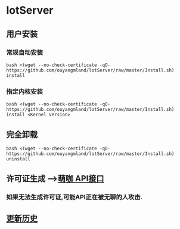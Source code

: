 # lotServer


## 用户安装
### 常规自动安装
```
bash <(wget --no-check-certificate -qO- https://github.com/ouyangmland/lotServer/raw/master/Install.sh) install
```

### 指定内核安装
```
bash <(wget --no-check-certificate -qO- https://github.com/ouyangmland/lotServer/raw/master/Install.sh) install <Kernel Version>
```

## 完全卸载
```
bash <(wget --no-check-certificate -qO- https://github.com/ouyangmland/lotServer/raw/master/Install.sh) uninstall
```

## 许可证生成 -->[萌咖 API接口](https://moeclub.org/api)  
### 如果无法生成许可证,可能API正在被无聊的人攻击.

## [更新历史](http://download.appexnetworks.com.cn/releaseNotes/)     

  
